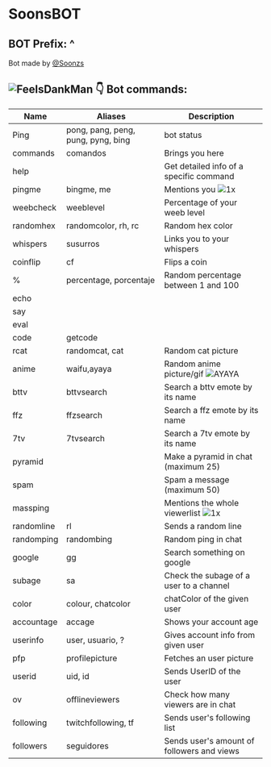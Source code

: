 # SoonsBOT
## BOT Prefix: ^
Bot made by [@Soonzs](https://twitch.tv/soonzs)
## ![FeelsDankMan](https://user-images.githubusercontent.com/82965926/139553905-9e2c4d6c-633a-4c10-a1c0-88b156a574cd.png) 👇  Bot commands:
| Name  | Aliases | Description 
| --- | --- | --- | 
| Ping| pong, pang, peng, pung, pyng, bing | bot status |
| commands |comandos | Brings you here |
| help| |Get detailed info of a specific command| 
| pingme |bingme, me | Mentions you ![1x](https://user-images.githubusercontent.com/82965926/141664055-449d463a-4efe-41c5-9ee5-0c0327b580de.gif) |
| weebcheck |weeblevel | Percentage of your weeb level |
| randomhex |randomcolor, rh, rc | Random hex color |
| whispers |susurros | Links you to your whispers |
| coinflip |cf | Flips a coin |
| % |percentage, porcentaje | Random percentage between 1 and 100 |
| echo | | |
| say | | |
| eval | | |
| code |getcode | |
| rcat|randomcat, cat |Random cat picture |
| anime |waifu,ayaya | Random anime picture/gif  ![AYAYA](https://user-images.githubusercontent.com/82965926/141663925-d2545ca9-a004-4544-b398-2d9bc97965b3.png) |
| bttv |bttvsearch | Search a bttv emote by its name |
| ffz |ffzsearch | Search a ffz emote by its name |
| 7tv | 7tvsearch | Search a 7tv emote by its name |
| pyramid | |Make a pyramid in chat (maximum 25)|
| spam | |Spam a message (maximum 50)|
| massping | |Mentions the whole viewerlist ![1x](https://user-images.githubusercontent.com/82965926/141663898-622e7d31-934f-42cd-b6d9-2dae74feec64.gif) |
| randomline |rl | Sends a random line |
| randomping |randombing | Random ping in chat |
| google | gg | Search something on google |
| subage |sa | Check the subage of a user to a channel |
| color |colour, chatcolor |chatColor of the given user |
| accountage |accage |  Shows your account age |
| userinfo |user, usuario, ? | Gives account info from given user |
| pfp |profilepicture | Fetches an user picture |
| userid |uid, id | Sends UserID of the user |
| ov |offlineviewers | Check how many viewers are in chat | 
| following |twitchfollowing, tf | Sends user's following list |
| followers |seguidores | Sends user's amount of followers and views |
